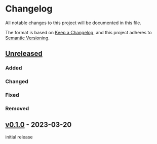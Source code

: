 # Changelog

All notable changes to this project will be documented in this file.

The format is based on [Keep a Changelog](https://keepachangelog.com/en/1.0.0/),
and this project adheres to [Semantic Versioning](https://semver.org/spec/v2.0.0.html).

## [Unreleased](https://github.com/natanfeitosa/soursop/compare/v0.1.0...HEAD)

### Added

### Changed

### Fixed

### Removed

## [v0.1.0](https://github.com/natanfeitosa/sourstore/releases/tag/v0.1.0) - 2023-03-20

initial release

